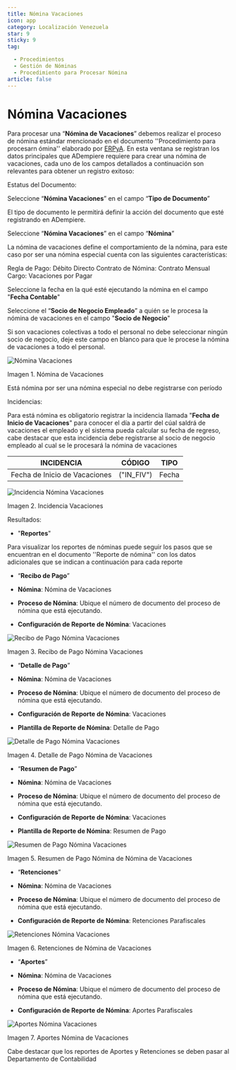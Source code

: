 ```yaml
---
title: Nómina Vacaciones
icon: app
category: Localización Venezuela
star: 9
sticky: 9
tag:

  - Procedimientos
  - Gestión de Nóminas
  - Procedimiento para Procesar Nómina
article: false
---
```


**Nómina Vacaciones**
========================

Para procesar una “**Nómina de Vacaciones**” debemos realizar el proceso de nómina estándar mencionado en el documento ''Procedimiento para procesarn ómina'' elaborado por [ERPyA](http://erpya.com). En esta ventana se registran los datos principales que ADempiere requiere para crear una nómina de vacaciones, cada uno de los campos detallados a continuación son relevantes para obtener un registro exitoso:

Estatus del Documento:

Seleccione “**Nómina Vacaciones**” en el campo “**Tipo de Documento**”

El tipo de documento le permitirá definir la acción del documento que esté registrando en ADempiere.

Seleccione “**Nómina Vacaciones**” en el campo “**Nómina**”

La nómina de vacaciones define el comportamiento de la nómina, para este caso por ser una nómina especial cuenta con las siguientes características:

Regla de Pago: Débito Directo
Contrato de Nómina: Contrato Mensual
Cargo: Vacaciones por Pagar

Seleccione la fecha en la qué esté ejecutando la nómina en el campo "**Fecha Contable**"

Seleccione el “**Socio de Negocio Empleado**” a quién se le procesa la nómina de vacaciones en el campo "**Socio de Negocio**"

Si son vacaciones colectivas a todo el personal no debe seleccionar ningún socio de negocio, deje este campo en blanco para que le procese la nómina de vacaciones a todo el personal.

![Nómina Vacaciones](/assets/img/docs/lve/procedures/payroll/procedures-to-process-payroll/resources/vacaciones2.png)

Imagen 1. Nómina de Vacaciones

Está nómina  por ser una nómina especial no debe registrarse con período

Incidencias:

Para está nómina es obligatorio registrar la incidencia llamada "**Fecha de Inicio de Vacaciones**" para conocer el día a partir del cúal saldrá de vacaciones el empleado y el sistema pueda calcular su fecha de regreso, cabe destacar que esta incidencia debe registrarse al socio de negocio empleado al cual se le procesará la nómina de vacaciones

|           **INCIDENCIA**                              |     **CÓDIGO**       |    **TIPO**    |
|-------------------------------------------------------|----------------------|----------------|
| Fecha de Inicio de Vacaciones                         |     ("IN_FIV")       |     Fecha      |

![Incidencia Nómina Vacaciones](/assets/img/docs/lve/procedures/payroll/procedures-to-process-payroll/resources/incidenciavacaciones1.png)

Imagen 2. Incidencia Vacaciones

Resultados:

- "**Reportes**"

Para visualizar los reportes de nóminas  puede seguir los pasos que se encuentran en el documento ''Reporte de nómina'' con los datos adicionales que se indican a continuación para cada reporte

- “**Recibo de Pago**”

- **Nómina**: Nómina de Vacaciones

- **Proceso de Nómina**: Ubique el número de documento del proceso de nómina que está ejecutando.

- **Configuración de Reporte de Nómina**: Vacaciones

![Recibo de Pago Nómina Vacaciones](/assets/img/docs/lve/procedures/payroll/procedures-to-process-payroll/resources/recibovacaciones.png)

Imagen 3. Recibo de Pago Nómina Vacaciones

- “**Detalle de Pago**”

- **Nómina**: Nómina de Vacaciones

- **Proceso de Nómina**: Ubique el número de documento del proceso de nómina que está ejecutando.

- **Configuración de Reporte de Nómina**: Vacaciones

- **Plantilla de Reporte de Nómina**: Detalle de Pago

![Detalle de Pago Nómina Vacaciones](/assets/img/docs/lve/procedures/payroll/procedures-to-process-payroll/resources/detallevacaciones.png)

Imagen 4. Detalle de Pago Nómina de Vacaciones

- “**Resumen de Pago**”

- **Nómina**: Nómina de Vacaciones

- **Proceso de Nómina**: Ubique el número de documento del proceso de nómina que está ejecutando.

- **Configuración de Reporte de Nómina**: Vacaciones

- **Plantilla de Reporte de Nómina**: Resumen de Pago

![Resumen de Pago Nómina Vacaciones](/assets/img/docs/lve/procedures/payroll/procedures-to-process-payroll/resources/resumenvacaciones.png)

Imagen 5. Resumen de Pago Nómina de Nómina de Vacaciones

- “**Retenciones**”

- **Nómina**: Nómina de Vacaciones

- **Proceso de Nómina**: Ubique el número de documento del proceso de nómina que está ejecutando.

- **Configuración de Reporte de Nómina**: Retenciones Parafiscales

![Retenciones Nómina Vacaciones](/assets/img/docs/lve/procedures/payroll/procedures-to-process-payroll/resources/retencionesvacaciones.png)

Imagen 6. Retenciones de Nómina de Vacaciones

- “**Aportes**”

- **Nómina**: Nómina de Vacaciones

- **Proceso de Nómina**: Ubique el número de documento del proceso de nómina que está ejecutando.

- **Configuración de Reporte de Nómina**: Aportes Parafiscales

![Aportes Nómina Vacaciones](/assets/img/docs/lve/procedures/payroll/procedures-to-process-payroll/resources/aportesvacaciones.png)

Imagen 7. Aportes Nómina de Vacaciones

Cabe destacar que los reportes de Aportes y Retenciones se deben pasar al Departamento de Contabilidad
